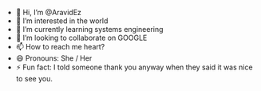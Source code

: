 - 👋 Hi, I’m @AravidEz
- 👀 I’m interested in the world
- 🌱 I’m currently learning systems engineering
- 💞️ I’m looking to collaborate on GOOGLE
- 📫 How to reach me heart?
- 😄 Pronouns: She / Her
- ⚡ Fun fact: I told someone thank you anyway when they said it was nice to see you.
